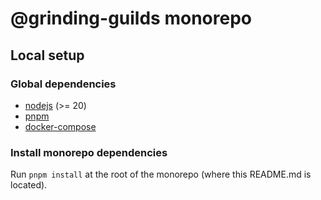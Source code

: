 # @grinding-guilds monorepo

## Local setup

### Global dependencies

- [nodejs](https://nodejs.org/) (>= 20)
- [pnpm](https://pnpm.io/installation)
- [docker-compose](https://www.docker.com/)

### Install monorepo dependencies

Run `pnpm install` at the root of the monorepo (where this README.md is located).
